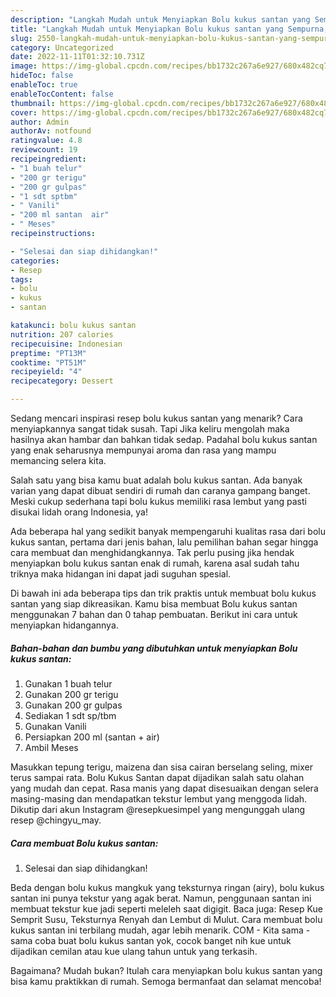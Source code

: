 ```yaml
---
description: "Langkah Mudah untuk Menyiapkan Bolu kukus santan yang Sempurna, Buat Buka Puasa Enak Banget"
title: "Langkah Mudah untuk Menyiapkan Bolu kukus santan yang Sempurna, Buat Buka Puasa Enak Banget"
slug: 2550-langkah-mudah-untuk-menyiapkan-bolu-kukus-santan-yang-sempurna-buat-buka-puasa-enak-banget
category: Uncategorized
date: 2022-11-11T01:32:10.731Z
image: https://img-global.cpcdn.com/recipes/bb1732c267a6e927/680x482cq70/bolu-kukus-santan-foto-resep-utama.jpg
hideToc: false
enableToc: true
enableTocContent: false
thumbnail: https://img-global.cpcdn.com/recipes/bb1732c267a6e927/680x482cq70/bolu-kukus-santan-foto-resep-utama.jpg
cover: https://img-global.cpcdn.com/recipes/bb1732c267a6e927/680x482cq70/bolu-kukus-santan-foto-resep-utama.jpg
author: Admin
authorAv: notfound
ratingvalue: 4.8
reviewcount: 19
recipeingredient:
- "1 buah telur"
- "200 gr terigu"
- "200 gr gulpas"
- "1 sdt sptbm"
- " Vanili"
- "200 ml santan  air"
- " Meses"
recipeinstructions:

- "Selesai dan siap dihidangkan!"
categories:
- Resep
tags:
- bolu
- kukus
- santan

katakunci: bolu kukus santan 
nutrition: 207 calories
recipecuisine: Indonesian
preptime: "PT13M"
cooktime: "PT51M"
recipeyield: "4"
recipecategory: Dessert

---
```



Sedang mencari inspirasi resep bolu kukus santan yang menarik? Cara menyiapkannya sangat tidak susah. Tapi Jika keliru mengolah maka hasilnya akan hambar dan bahkan tidak sedap. Padahal bolu kukus santan yang enak seharusnya mempunyai aroma dan rasa yang mampu memancing selera kita.


Salah satu yang bisa kamu buat adalah bolu kukus santan. Ada banyak varian yang dapat dibuat sendiri di rumah dan caranya gampang banget. Meski cukup sederhana tapi bolu kukus memiliki rasa lembut yang pasti disukai lidah orang Indonesia, ya!

Ada beberapa hal yang sedikit banyak mempengaruhi kualitas rasa dari bolu kukus santan, pertama dari jenis bahan, lalu pemilihan bahan segar hingga cara membuat dan menghidangkannya. Tak perlu pusing jika hendak menyiapkan bolu kukus santan enak di rumah, karena asal sudah tahu triknya maka hidangan ini dapat jadi suguhan spesial.


Di bawah ini ada beberapa tips dan trik praktis untuk membuat bolu kukus santan yang siap dikreasikan. Kamu bisa membuat Bolu kukus santan menggunakan 7 bahan dan 0 tahap pembuatan. Berikut ini cara untuk menyiapkan hidangannya.

<!--inarticleads1-->

##### Bahan-bahan dan bumbu yang dibutuhkan untuk menyiapkan Bolu kukus santan:

1. Gunakan 1 buah telur
1. Gunakan 200 gr terigu
1. Gunakan 200 gr gulpas
1. Sediakan 1 sdt sp/tbm
1. Gunakan  Vanili
1. Persiapkan 200 ml (santan + air)
1. Ambil  Meses


Masukkan tepung terigu, maizena dan sisa cairan berselang seling, mixer terus sampai rata. Bolu Kukus Santan dapat dijadikan salah satu olahan yang mudah dan cepat. Rasa manis yang dapat disesuaikan dengan selera masing-masing dan mendapatkan tekstur lembut yang menggoda lidah. Dikutip dari akun Instagram @resepkuesimpel yang mengunggah ulang resep @chingyu_may. 

<!--inarticleads2-->

##### Cara membuat Bolu kukus santan:


1. Selesai dan siap dihidangkan!

Beda dengan bolu kukus mangkuk yang teksturnya ringan (airy), bolu kukus santan ini punya tekstur yang agak berat. Namun, penggunaan santan ini membuat tekstur kue jadi seperti meleleh saat digigit. Baca juga: Resep Kue Semprit Susu, Teksturnya Renyah dan Lembut di Mulut. Cara membuat bolu kukus santan ini terbilang mudah, agar lebih menarik. COM - Kita sama - sama coba buat bolu kukus santan yok, cocok banget nih kue untuk dijadikan cemilan atau kue ulang tahun untuk yang terkasih. 

Bagaimana? Mudah bukan? Itulah cara menyiapkan bolu kukus santan yang bisa kamu praktikkan di rumah. Semoga bermanfaat dan selamat mencoba!

